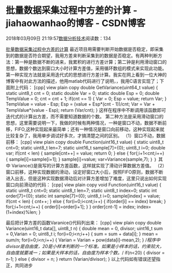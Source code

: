 
# 批量数据采集过程中方差的计算 - jiahaowanhao的博客 - CSDN博客


2018年03月09日 21:19:57[数据分析技术](https://me.csdn.net/jiahaowanhao)阅读数：134


[批量数据采集过程中方差的计算](http://cda.pinggu.org/view/24940.html)
最近项目用需要判断开始数据是否稳定，即采集到的数据是否符合期望，我用方差来判断采集到的数据是否稳定。有两种判断方法：第一种是数据不断的进来，我累积的进行方差计算；第二钟是利用滑动窗口的思想，数据个数达到窗口大小时计算方差值，采用循环数组的模式来实现此功能。
第一种实现方法就是采用迭代式的思想进行方差计算。我实在网上看到一位大神的博客中有对此方法的描述，他用matlab代码进行了说明，，我用C语言实现了；下面附上代码：
[cpp] view plain copy
double GetVariance(uint64_t value)
{
static uint8_t cnt = 0;
static double Var = 0;
static double Esp = 0;
double TempValue = 0;
cnt = cnt + 1;
if(cnt == 1)
{
Var = 0;
Esp = value;
return Var;
}
TempValue = value - Esp;
Esp = (value + Esp*(cnt - 1))/cnt;
Var = Var + TempValue*(value - Esp);
return (Var/cnt);
}
这样在程序中不断调用该函数即可迭代式的计算出方差，而不需要知道数据的个数。
第二种方法是采用滑动窗口的思想，这里需要说明一下，我做的时候有两种情况，一种是窗口不动，数据不断前移，FIFO,这种实现起来最简单；还有一种情况是窗口向前移动，这种实现起来就比较复杂了，我用单步调试好多次，才搞清楚之间的区别。
（1）窗口不动，数据前移：
[cpp] view plain copy
double Function(uint16_t value)
{
static uint8_t cnt=0;
static uint8_t len=7;
static uint16_t sample[7]={0};
uint8_t i=0;
double var;
if(cnt < len)
{
sample[cnt++] = value;
return 0;
}
else
{
for(;i+1<cnt;i++)
{
sample[i]=sample[i+1];
}
sample[i]=value;
var=Variance(sample,7);
｝
｝
其中 Variance()是我写的计算方差函数，这样就实现了滑动计算数据方差值。
（2）窗口前移，这种实现数据的滑动，设定好窗口大小后，按照FIFO原则，数据不断进入出去，但是这种实现数据滑动后对计算方差增加了难度，这里只说出如何实现窗口向前滑动的代码：
[cpp] view plain copy
void Function(uint16_t value)
{
static uint8_t cnt=0;
static uint8_t len=7;
static uint8_t index=0;
static int order[7]={0};
static int sample[7]={0};
uint8_t i=0;
sample[index] = value;
if(cnt < len)
{
cnt++;
}
else
{
for(i=0;i<cnt;i++)
{
if(order[i] == index)
break;
}
for(;i+1<cnt;i++)
{
order[i]=order[i+1];
}
}
order[cnt-1] = index;
index=(1+index)%len;
}

最后把计算方差的函数Varanice()代码列出来：
[cpp] view plain copy
double Variance(uint16_t data[], uint8_t n)
{
double mean = 0, divisor;
uint16_t sum = 0,Varian = 0;
uint8_t i;
for(i=0;i<n;i++)
{
sum = sum + data[i];
}
mean = sum/n;
for(i=0;i<n;i++)
{
Varian = Varian + pow(data[i]-mean,2);
}
/*程序中divisor是自由度，20是小样本判断的一个标准。如果是小样本的话，约束较大，
自由度就要减一；如果是大样本的话，自由度为样本个数。*/
if(n<20)
{
divisor = n-1;
}
else
{
divisor = n;
}
return (Varian/divisor);
}
以上代码如有错误还望指正，共同进步

